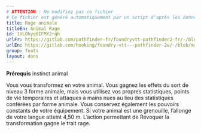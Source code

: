 ```yaml
---
# ATTENTION : Ne modifiez pas ce fichier
# Ce fichier est généré automatiquement par un script d'après les données du module Foundry VTT officiel et de sa traduction
title: Rage animale
titleEn: Animal Rage
id: 1VLOhyq0IFMY2rqh
urlFr: https://gitlab.com/pathfinder-fr/foundryvtt-pathfinder2-fr/-/blob/master/data/feats/1VLOhyq0IFMY2rqh.htm
urlEn: https://gitlab.com/hooking/foundry-vtt---pathfinder-2e/-/blob/master/packs/data/feats.db/animal-rage.json
group: feats
layout: dons
---
```

**Prérequis** instinct animal

Vous vous transformez en votre animal. Vous gagnez les effets du sort de niveau 3 forme animale, mais vous utilisez vos propres statistiques, points de vie temporaires et attaques à mains nues au lieu des statistiques conférées par forme animale. Vous conservez également les pouvoirs constants de votre équipement. Si votre animal est une grenouille, l’allonge de votre langue atteint 4,50 m. L’action permettant de Révoquer la transformation gagne le trait rage.


